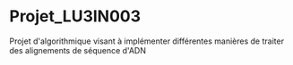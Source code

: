 # Projet_LU3IN003
Projet d'algorithmique visant à implémenter différentes manières de traiter des alignements de séquence d'ADN
